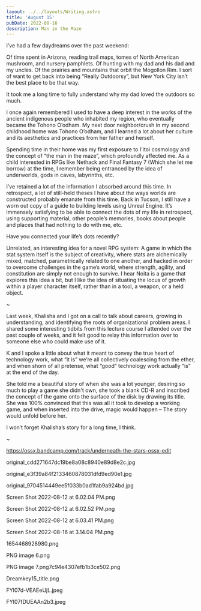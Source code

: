 ```yaml
---
layout: ../../layouts/Writing.astro
title: 'August 15'
pubDate: 2022-08-16
description: Man in the Maze
---
```


I’ve had a few daydreams over the past weekend:

Of time spent in Arizona, reading trail maps, tomes of North American mushroom, and nursery pamphlets. Of hunting with my dad and his dad and my uncles. Of the prairies and mountains that orbit the Mogollon Rim. I sort of want to get back into being “Really Outdoorsy”, but New York City isn’t the best place to be that way.

It took me a long time to fully understand why my dad loved the outdoors so much.

I once again remembered I used to have a deep interest in the works of the ancient indigenous people who inhabited my region, who eventually became the Tohono Oʼodham. My next door neighbor/crush in my second childhood home was Tohono Oʼodham, and I learned a lot about her culture and its aesthetics and practices from her father and herself.

Spending time in their home was my first exposure to I'itoi cosmology and the concept of “the man in the maze”, which profoundly affected me. As a child interested in RPGs like Nethack and Final Fantasy 7 (Which she let me borrow) at the time, I remember being entranced by the idea of underworlds, gods in caves, labyrinths, etc.

I’ve retained a lot of the information I absorbed around this time. In retrospect, a lot of still-held theses I have about the ways worlds are constructed probably emanate from this time. Back in Tucson, I still have a worn out copy of a guide to building levels using Unreal Engine. It’s immensely satisfying to be able to connect the dots of my life in retrospect, using supporting material, other people’s memories, books about people and places that had nothing to do with me, etc.

Have you connected your life’s dots recently?

Unrelated, an interesting idea for a novel RPG system: A game in which the stat system itself is the subject of creativity, where stats are alchemically mixed, matched, parametrically related to one another, and hacked in order to overcome challenges in the game’s world, where strength, agility, and constitution are simply not enough to survive. I hear Noita is a game that explores this idea a bit, but I like the idea of situating the locus of growth within a player character itself, rather than in a tool, a weapon, or a held object.

~

Last week, Khalisha and I got on a call to talk about careers, growing in understanding, and identifying the roots of organizational problem areas. I shared some interesting tidbits from this lecture course I attended over the past couple of weeks, and it felt good to relay this information over to someone else who could make use of it.

K and I spoke a little about what it meant to convey the true heart of technology work, what “it is” we’re all collectively coalescing from the ether, and when shorn of all pretense, what “good” technology work actually “is” at the end of the day.

She told me a beautiful story of when she was a lot younger, desiring so much to play a game she didn't own, she took a blank CD-R and inscribed the concept of the game onto the surface of the disk by drawing its title. She was 100% convinced that this was all it took to develop a working game, and when inserted into the drive, magic would happen – The story would unfold before her.

I won’t forget Khalisha’s story for a long time, I think.

~

https://ossx.bandcamp.com/track/underneath-the-stars-ossx-edit

original_cdd271647dc19be8a08c8940e89d8e2c.jpg

original_e3f39a84f2133460878031dfd9ed90e1.jpg

original_9704514449ee5f033b0ad1fab9a924bd.jpg

Screen Shot 2022-08-12 at 6.02.04 PM.png

Screen Shot 2022-08-12 at 6.02.52 PM.png

Screen Shot 2022-08-12 at 6.03.41 PM.png

Screen Shot 2022-08-16 at 3.14.04 PM.png

1654468928980.png

PNG image 6.png

PNG image 7.png7c94e4307efb1b3ce502.png

Dreamkey15_title.png

FYI07d-VEAEeUjL.jpeg

FYI07fDUEAAn2b3.jpeg